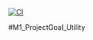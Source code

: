






[![CI](https://github.com/aravindvasa/M1_ProjectGoal_UTILITY/actions/workflows/main.yml/badge.svg)](https://github.com/aravindvasa/M1_ProjectGoal_UTILITY/actions/workflows/main.yml)





#M1_ProjectGoal_Utility
